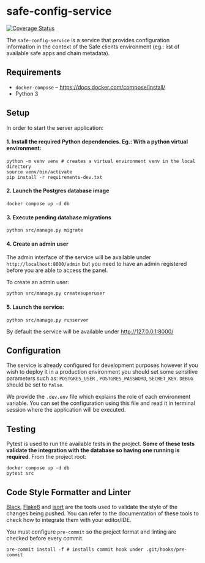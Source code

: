 # safe-config-service

[![Coverage Status](https://coveralls.io/repos/github/gnosis/safe-config-service/badge.svg)](https://coveralls.io/github/gnosis/safe-config-service)

The `safe-config-service` is a service that provides configuration information in the context of the Safe clients environment (eg.: list of available safe apps and chain metadata).

## Requirements

- `docker-compose` – https://docs.docker.com/compose/install/
- Python 3

## Setup

In order to start the server application:

#### 1. Install the required Python dependencies. Eg.: With a python virtual environment:

```shell
python -m venv venv # creates a virtual environment venv in the local directory
source venv/bin/activate
pip install -r requirements-dev.txt
```

#### 2. Launch the Postgres database image

```shell
docker compose up -d db
```

#### 3. Execute pending database migrations

```shell
python src/manage.py migrate
```

#### 4. Create an admin user

The admin interface of the service will be available under `http://localhost:8000/admin` but you need to have an admin registered before you are able to access the panel.

To create an admin user:

```shell
python src/manage.py createsuperuser
```

#### 5. Launch the service:

```shell
python src/manage.py runserver
```

By default the service will be available under http://127.0.0.1:8000/

## Configuration

The service is already configured for development purposes however if you wish to deploy it in a production environment you should set some sensitive parameters such as: `POSTGRES_USER`
, `POSTGRES_PASSWORD`, `SECRET_KEY`.
`DEBUG` should be set to `false`.

We provide the `.dev.env` file which explains the role of each environment variable. You can set the configuration using this file and read it in terminal session where the application will be
executed.

## Testing

Pytest is used to run the available tests in the project. **Some of these tests validate the integration with the database
so having one running is required**. From the project root:

```shell
docker compose up -d db
pytest src
```

## Code Style Formatter and Linter

[Black](https://black.readthedocs.io/en/stable/), [Flake8](https://flake8.pycqa.org/en/latest/) and [isort](https://pycqa.github.io/isort/) are the tools used to validate the style of the changes
being pushed. You can refer to the documentation
of these tools to check how to integrate them with your editor/IDE.

You must configure `pre-commit` so the project format and linting are checked before every commit.

```shell
pre-commit install -f # installs commit hook under .git/hooks/pre-commit
```
